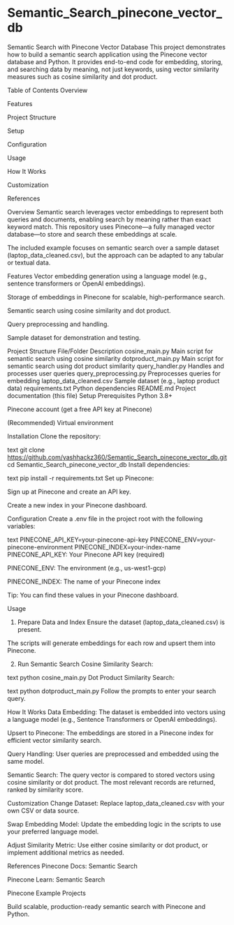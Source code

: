 # Semantic_Search_pinecone_vector_db
Semantic Search with Pinecone Vector Database
This project demonstrates how to build a semantic search application using the Pinecone vector database and Python. It provides end-to-end code for embedding, storing, and searching data by meaning, not just keywords, using vector similarity measures such as cosine similarity and dot product.

Table of Contents
Overview

Features

Project Structure

Setup

Configuration

Usage

How It Works

Customization

References

Overview
Semantic search leverages vector embeddings to represent both queries and documents, enabling search by meaning rather than exact keyword match. This repository uses Pinecone—a fully managed vector database—to store and search these embeddings at scale.

The included example focuses on semantic search over a sample dataset (laptop_data_cleaned.csv), but the approach can be adapted to any tabular or textual data.

Features
Vector embedding generation using a language model (e.g., sentence transformers or OpenAI embeddings).

Storage of embeddings in Pinecone for scalable, high-performance search.

Semantic search using cosine similarity and dot product.

Query preprocessing and handling.

Sample dataset for demonstration and testing.

Project Structure
File/Folder	Description
cosine_main.py	Main script for semantic search using cosine similarity
dotproduct_main.py	Main script for semantic search using dot product similarity
query_handler.py	Handles and processes user queries
query_preprocessing.py	Preprocesses queries for embedding
laptop_data_cleaned.csv	Sample dataset (e.g., laptop product data)
requirements.txt	Python dependencies
README.md	Project documentation (this file)
Setup
Prerequisites
Python 3.8+

Pinecone account (get a free API key at Pinecone)

(Recommended) Virtual environment

Installation
Clone the repository:

text
git clone https://github.com/yashhackz360/Semantic_Search_pinecone_vector_db.git
cd Semantic_Search_pinecone_vector_db
Install dependencies:

text
pip install -r requirements.txt
Set up Pinecone:

Sign up at Pinecone and create an API key.

Create a new index in your Pinecone dashboard.

Configuration
Create a .env file in the project root with the following variables:

text
PINECONE_API_KEY=your-pinecone-api-key
PINECONE_ENV=your-pinecone-environment
PINECONE_INDEX=your-index-name
PINECONE_API_KEY: Your Pinecone API key (required)

PINECONE_ENV: The environment (e.g., us-west1-gcp)

PINECONE_INDEX: The name of your Pinecone index

Tip: You can find these values in your Pinecone dashboard.

Usage
1. Prepare Data and Index
Ensure the dataset (laptop_data_cleaned.csv) is present.

The scripts will generate embeddings for each row and upsert them into Pinecone.

2. Run Semantic Search
Cosine Similarity Search:

text
python cosine_main.py
Dot Product Similarity Search:

text
python dotproduct_main.py
Follow the prompts to enter your search query.

How It Works
Data Embedding:
The dataset is embedded into vectors using a language model (e.g., Sentence Transformers or OpenAI embeddings).

Upsert to Pinecone:
The embeddings are stored in a Pinecone index for efficient vector similarity search.

Query Handling:
User queries are preprocessed and embedded using the same model.

Semantic Search:
The query vector is compared to stored vectors using cosine similarity or dot product. The most relevant records are returned, ranked by similarity score.

Customization
Change Dataset:
Replace laptop_data_cleaned.csv with your own CSV or data source.

Swap Embedding Model:
Update the embedding logic in the scripts to use your preferred language model.

Adjust Similarity Metric:
Use either cosine similarity or dot product, or implement additional metrics as needed.

References
Pinecone Docs: Semantic Search

Pinecone Learn: Semantic Search

Pinecone Example Projects

Build scalable, production-ready semantic search with Pinecone and Python.
